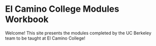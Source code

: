 # El Camino College Modules Workbook

Welcome! This site presents the modules completed by the UC Berkeley team to be taught at El Camino College!

```{tableofcontents}
```
